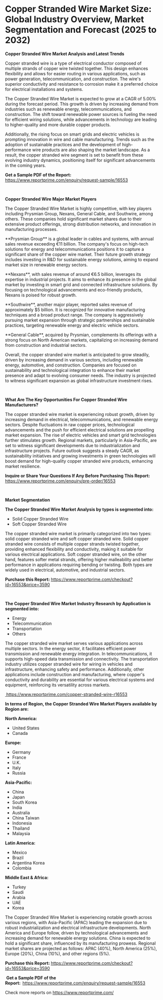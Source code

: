 <p><h1>Copper Stranded Wire Market Size: Global Industry Overview, Market Segmentation and Forecast (2025 to 2032)</h1></p><p><strong>Copper Stranded Wire Market Analysis and Latest Trends</strong></p>
<p><p>Copper stranded wire is a type of electrical conductor composed of multiple strands of copper wire twisted together. This design enhances flexibility and allows for easier routing in various applications, such as power generation, telecommunication, and construction. The wire's superior conductivity and resistance to corrosion make it a preferred choice for electrical installations and systems.</p><p>The Copper Stranded Wire Market is expected to grow at a CAGR of 5.00% during the forecast period. This growth is driven by increasing demand from industries such as renewable energy, telecommunications, and construction. The shift toward renewable power sources is fueling the need for efficient wiring solutions, while advancements in technology are leading to higher-quality and more durable copper products. </p><p>Additionally, the rising focus on smart grids and electric vehicles is prompting innovation in wire and cable manufacturing. Trends such as the adoption of sustainable practices and the development of high-performance wire products are also shaping the market landscape. As a result, the copper stranded wire segment is set to benefit from these evolving industry dynamics, positioning itself for significant advancements in the coming years.</p></p>
<p><strong>Get a Sample PDF of the Report:&nbsp;</strong> <a href="https://www.reportprime.com/enquiry/request-sample/16553?utm_campaign=2639&utm_medium=2&utm_source=Github&utm_content=ia&utm_term=18032025&utm_id=copper-stranded-wire">https://www.reportprime.com/enquiry/request-sample/16553</a></p>
<p>&nbsp;</p>
<p><strong>Copper Stranded Wire Major Market Players</strong></p>
<p><p>The Copper Stranded Wire Market is highly competitive, with key players including Prysmian Group, Nexans, General Cable, and Southwire, among others. These companies hold significant market shares due to their extensive product offerings, strong distribution networks, and innovation in manufacturing processes.</p><p>**Prysmian Group** is a global leader in cables and systems, with annual sales revenue exceeding €11 billion. The company's focus on high-tech solutions for energy and telecommunications positions it to capture a significant share of the copper wire market. Their future growth strategy includes investing in R&D for sustainable energy solutions, aiming to expand market size in renewable energy sectors.</p><p>**Nexans**, with sales revenue of around €6.5 billion, leverages its expertise in industrial projects. It aims to enhance its presence in the global market by investing in smart grid and connected infrastructure solutions. By focusing on technological advancements and eco-friendly products, Nexans is poised for robust growth.</p><p>**Southwire**, another major player, reported sales revenue of approximately $5 billion. It is recognized for innovative manufacturing techniques and a broad product range. The company is aggressively pursuing market expansion through strategic partnerships and sustainable practices, targeting renewable energy and electric vehicle sectors.</p><p>**General Cable**, acquired by Prysmian, complements its offerings with a strong focus on North American markets, capitalizing on increasing demand from construction and industrial sectors. </p><p>Overall, the copper stranded wire market is anticipated to grow steadily, driven by increasing demand in various sectors, including renewable energy, automotive, and construction. Companies are focused on sustainability and technological integration to enhance their market presence and adapt to evolving consumer needs. The industry is projected to witness significant expansion as global infrastructure investment rises.</p></p>
<p>&nbsp;</p>
<p><strong>What Are The Key Opportunities For Copper Stranded Wire Manufacturers?</strong></p>
<p><p>The copper stranded wire market is experiencing robust growth, driven by increasing demand in electrical, telecommunications, and renewable energy sectors. Despite fluctuations in raw copper prices, technological advancements and the push for efficient electrical solutions are propelling market expansion. The rise of electric vehicles and smart grid technologies further stimulates growth. Regional markets, particularly in Asia-Pacific, are set to witness significant developments due to industrialization and infrastructure projects. Future outlook suggests a steady CAGR, as sustainability initiatives and growing investments in green technologies will boost demand for high-quality copper stranded wire products, enhancing market resilience.</p></p>
<p><strong>Inquire or Share Your Questions If Any Before Purchasing This Report:</strong> <a href="https://www.reportprime.com/enquiry/pre-order/16553?utm_campaign=2639&utm_medium=2&utm_source=Github&utm_content=ia&utm_term=18032025&utm_id=copper-stranded-wire">https://www.reportprime.com/enquiry/pre-order/16553</a></p>
<p>&nbsp;</p>
<p><strong>Market Segmentation</strong></p>
<p><strong>The Copper Stranded Wire Market Analysis by types is segmented into:</strong></p>
<p><ul><li>Solid Copper Stranded Wire</li><li>Soft Copper Stranded Wire</li></ul></p>
<p><p>The copper stranded wire market is primarily categorized into two types: solid copper stranded wire and soft copper stranded wire. Solid copper stranded wire consists of multiple copper strands twisted together, providing enhanced flexibility and conductivity, making it suitable for various electrical applications. Soft copper stranded wire, on the other hand, features softer metal strands, offering higher malleability and better performance in applications requiring bending or twisting. Both types are widely used in electrical, automotive, and industrial sectors.</p></p>
<p><strong>Purchase this Report:&nbsp;</strong><a href="https://www.reportprime.com/checkout?id=16553&price=3590&utm_campaign=2639&utm_medium=2&utm_source=Github&utm_content=ia&utm_term=18032025&utm_id=copper-stranded-wire">https://www.reportprime.com/checkout?id=16553&price=3590</a></p>
<p>&nbsp;</p>
<p><strong>The Copper Stranded Wire Market Industry Research by Application is segmented into:</strong></p>
<p><ul><li>Energy</li><li>Telecommunication</li><li>Transportation</li><li>Others</li></ul></p>
<p><p>The copper stranded wire market serves various applications across multiple sectors. In the energy sector, it facilitates efficient power transmission and renewable energy integration. In telecommunications, it supports high-speed data transmission and connectivity. The transportation industry utilizes copper stranded wire for wiring in vehicles and infrastructure, enhancing safety and performance. Additionally, other applications include construction and manufacturing, where copper's conductivity and durability are essential for various electrical systems and equipment, reinforcing its versatility across markets.</p></p>
<p><a href="https://www.reportprime.com/copper-stranded-wire-r16553?utm_campaign=2639&utm_medium=2&utm_source=Github&utm_content=ia&utm_term=18032025&utm_id=copper-stranded-wire">&nbsp;https://www.reportprime.com/copper-stranded-wire-r16553</a></p>
<p><strong>In terms of Region, the Copper Stranded Wire Market Players available by Region are:</strong></p>
<p>
    <p> <strong> North America: </strong>
        <ul>
            <li>United States</li>
            <li>Canada</li>
        </ul>
        </p> 
    <p> <strong> Europe: </strong>
        <ul>
            <li>Germany</li>
            <li>France</li>
            <li>U.K.</li>
            <li>Italy</li>
            <li>Russia</li>
        </ul>
        </p> 
    <p> <strong> Asia-Pacific: </strong>
        <ul>
            <li>China</li>
            <li>Japan</li>
            <li>South Korea</li>
            <li>India</li>
            <li>Australia</li>
            <li>China Taiwan</li>
            <li>Indonesia</li>
            <li>Thailand</li>
            <li>Malaysia</li>
        </ul>
        </p> 
    <p> <strong> Latin America: </strong>
        <ul>
            <li>Mexico</li>
            <li>Brazil</li>
            <li>Argentina Korea</li>
            <li>Colombia</li>
        </ul>
        </p> 
    <p> <strong> Middle East & Africa: </strong>
        <ul>
            <li>Turkey</li>
            <li>Saudi</li>
            <li>Arabia</li>
            <li>UAE</li>
            <li>Korea</li>
        </ul>
    </p>
    </p>
<p><p>The Copper Stranded Wire Market is experiencing notable growth across various regions, with Asia-Pacific (APAC) leading the expansion due to robust industrialization and electrical infrastructure developments. North America and Europe follow, driven by technological advancements and increasing demand for renewable energy solutions. China is expected to hold a significant share, influenced by its manufacturing prowess. Regional market shares are projected as follows: APAC (40%), North America (25%), Europe (20%), China (10%), and other regions (5%).</p></p>
<p><strong>Purchase this Report: </strong><a href="https://www.reportprime.com/checkout?id=16553&price=3590&utm_campaign=2639&utm_medium=2&utm_source=Github&utm_content=ia&utm_term=18032025&utm_id=copper-stranded-wire">https://www.reportprime.com/checkout?id=16553&price=3590</a></p>
<p>&nbsp;<strong>Get a Sample PDF of the Report:&nbsp;&nbsp;</strong><a href="https://www.reportprime.com/enquiry/request-sample/16553?utm_campaign=2639&utm_medium=2&utm_source=Github&utm_content=ia&utm_term=18032025&utm_id=copper-stranded-wire">https://www.reportprime.com/enquiry/request-sample/16553</a></p>
<p><strong></strong></p>
<p>Check more reports on <a href="https://www.reportprime.com/?utm_campaign=2639&utm_medium=2&utm_source=Github&utm_content=ia&utm_term=18032025&utm_id=copper-stranded-wire">https://www.reportprime.com/</a></p>
